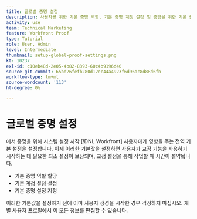 ```yaml
---
title: 글로벌 증명 설정
description: 사용자를 위한 기본 증명 역할, 기본 증명 계정 설정 및 증명을 위한 기본 증명 설정을 설정하는 방법에 대해 알아봅니다.
activity: use
team: Technical Marketing
feature: Workfront Proof
type: Tutorial
role: User, Admin
level: Intermediate
thumbnail: setup-global-proof-settings.png
kt: 10237
exl-id: c10eb48d-2e05-4b82-8393-60c4b9196d40
source-git-commit: 65bd26fefb280d12ec44a4923f6d96ac8d88d6fb
workflow-type: tm+mt
source-wordcount: '113'
ht-degree: 0%

---
```


# 글로벌 증명 설정

에서 증명을 위해 시스템 설정 시작 [!DNL Workfront] 사용자에게 영향을 주는 전역 기본 설정을 설정합니다. 이제 이러한 기본값을 설정하면 사용자가 교정 기능을 사용하기 시작하는 데 필요한 최소 설정이 보장되며, 교정 설정을 통해 작업할 때 시간이 절약됩니다.

* 기본 증명 역할 할당
* 기본 계정 설정 설정
* 기본 증명 설정 지정

이러한 기본값을 설정하기 전에 이미 사용자 생성을 시작한 경우 걱정하지 마십시오. 개별 사용자 프로필에서 이 모든 정보를 편집할 수 있습니다.
